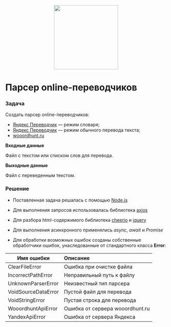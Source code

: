 <p align="center"><img src="https://www.sayidaty.net/sites/default/files/2018/12/19/4698516-1010955051.png" width="200"></p>

Парсер online-переводчиков
=============================

### Задача

Создать парсер online-переводчиков:
- [Яндекс Переводчик](https://translate.yandex.ru/) — режим словаря;
- [Яндекс Переводчик](https://translate.yandex.ru/) — режим обычного перевода текста;
- [wooordhunt.ru](https://wooordhunt.ru/)

**Входные данные**

Файл с текстом или списком слов для перевода.

**Выходные данные**

Файл с переведенным текстом.

### Решение

- Поставленная задача решалась с помощью [Node.js](https://nodejs.org/)

- Для выполнения запросов использовалась библиотека [axios](https://github.com/axios/axios)

- Для разбора html-содержимого библиотека [cheerio](https://github.com/cheeriojs/cheerio) и [jquery](https://github.com/cheeriojs/cheerio)

- Для выполнения асинхронного применялись *async*, *await* и *Promise*

- Для обработки возможных ошибок созданы собственные обработчики ошибок, унаследованные от стандартного класса **Error**:

| Имя ошибки   | Описание      |
| ------------- |:-------------|
| ClearFileError      | Ошибка при очистке файла |
| IncorrectPathError      | Неправильный путь к файлу |
| UnknownParserError | Неизвестный тип парсера |
| VoidSourceDataError | Пустой файл для перевода |
| VoidStringError | Пустая строка для перевода|
| WooordhuntApiError | Ошибка от сервера wooordhunt.ru|
| YandexApiError | Ошибка от сервера Яндекса |